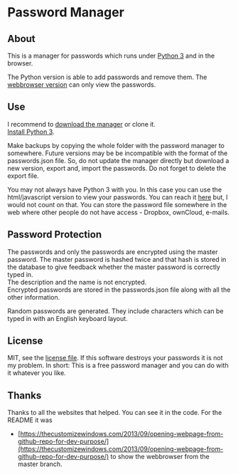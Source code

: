 Password Manager
================

About
-----

This is a manager for passwords which runs under [Python 3](https://www.python.org/downloads/) and in the browser.

The Python version is able to add passwords and remove them. The [webbrowser version](http://rawgit.com/niccokunzmann/PasswordManager/master/manager.html) can only view the passwords.

Use
---

I recommend to [download the manager](https://github.com/niccokunzmann/PasswordManager/archive/master.zip) or clone it.  
[Install Python 3](https://www.python.org/downloads/).  

Make backups by copying the whole folder with the password manager to somewhere.
Future versions may be be incompatible with the format of the passwords.json file. So, do not update the manager directly but download a new version, export and, import the passwords. Do not forget to delete the export file.

You may not always have Python 3 with you. In this case you can use the html/javascript version to view your passwords. You can reach it [here](http://rawgit.com/niccokunzmann/PasswordManager/master/manager.html) but, I would not count on that. You can store the password file somewhere in the web where other people do not have access - Dropbox, ownCloud, e-mails.

Password Protection
-------------------

The passwords and only the passwords are encrypted using the master password. The master password is hashed twice and that hash is stored in the database to give feedback whether the master password is correctly typed in.  
The description and the name is not encrypted.  
Encrypted passwords are stored in the passwords.json file along with all the other information. 

Random passwords are generated. They include characters which can be typed in with an English keyboard layout.

License
-------

MIT, see the [license file](./LICENSE). If this software destroys your passwords it is not my problem. In short: This is a free password manager and you can do with it whatever you like.

Thanks
------

Thanks to all the websites that helped. You can see it in the code. For the README it was

- [https://thecustomizewindows.com/2013/09/opening-webpage-from-github-repo-for-dev-purpose/](https://thecustomizewindows.com/2013/09/opening-webpage-from-github-repo-for-dev-purpose/) to show the webbrowser from the master branch.
